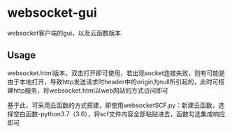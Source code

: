 # websocket-gui
websocket客户端的gui，以及云函数版本



## Usage

websocket.html版本，双击打开即可使用，若出现socket连接失败，则有可能是由于本地打开，导致http发送请求时header中的origin为null所引起的，此时可搭建http服务，将websocket.html以web网站的方式访问即可

基于此，可采用云函数的方式搭建，即使用websocketSCF.py：新建云函数，选择空白函数-python3.7（3.6），将scf文件内容全部粘贴进去，函数勾选集成响应即可

